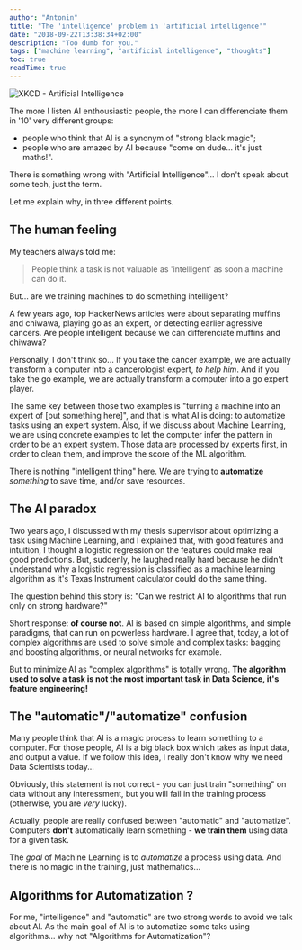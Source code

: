 ```yaml
---
author: "Antonin"
title: "The 'intelligence' problem in 'artificial intelligence'"
date: "2018-09-22T13:38:34+02:00"
description: "Too dumb for you."
tags: ["machine learning", "artificial intelligence", "thoughts"]
toc: true
readTime: true
---
```


![](/images/intelligence_problem.png#small "XKCD - Artificial Intelligence")

The more I listen AI enthousiastic people, the more I can differenciate them in '10' very different groups:
* people who think that AI is a synonym of "strong black magic";
* people who are amazed by AI because "come on dude... it's just maths!".

There is something wrong with "Artificial Intelligence"...
I don't speak about some tech, just the term.

Let me explain why, in three different points.

## The human feeling

My teachers always told me:
> People think a task is not valuable as 'intelligent' as soon a machine can do it.

But... are we training machines to do something intelligent?

A few years ago, top HackerNews articles were about separating muffins and chiwawa,
playing go as an expert, or detecting earlier agressive cancers.
Are people intelligent because we can differenciate muffins and chiwawa?

Personally, I don't think so...
If you take the cancer example, we are actually transform a computer into a cancerologist expert, *to help him*.
And if you take the go example, we are actually transform a computer into a go expert player.

The same key between those two examples is "turning a machine into an expert of [put something here]", and that is what
AI is doing: to automatize tasks using an expert system.
Also, if we discuss about Machine Learning, we are using concrete examples to let the computer infer the pattern in order
to be an expert system.
Those data are processed by experts first, in order to clean them, and improve the score of the ML algorithm.

There is nothing "intelligent thing" here.
We are trying to **automatize** _something_ to save time, and/or save resources.

## The AI paradox

Two years ago, I discussed with my thesis supervisor about optimizing a task using Machine Learning, and I explained
that, with good features and intuition, I thought a logistic regression on the features could make real good predictions.
But, suddenly, he laughed really hard because he didn't understand why a logistic regression is classified as a machine learning algorithm as it's Texas Instrument
calculator could do the same thing.

The question behind this story is: "Can we restrict AI to algorithms that run only on strong hardware?"

Short response: **of course not**.
AI is based on simple algorithms, and simple paradigms, that can run on powerless hardware.
I agree that, today, a lot of complex algorithms are used to solve simple and complex
tasks: bagging and boosting algorithms, or neural networks for example.

But to minimize AI as "complex algorithms" is totally wrong.
**The algorithm used to solve a task is not the most important task in Data Science, it's feature engineering!**

## The "automatic"/"automatize" confusion

Many people think that AI is a magic process to learn something to a computer.
For those people, AI is a big black box which takes as input data, and output a value.
If we follow this idea, I really don't know why we need Data Scientists today...

Obviously, this statement is not correct - you can just train "something" on data without any interessment, but you will fail in the training process (otherwise, you are *very* lucky).

Actually, people are really confused between "automatic" and "automatize".
Computers **don't** automatically learn something - **we train them** using data for a given task.

The *goal* of Machine Learning is to *automatize* a process using data.
And there is no magic in the training, just mathematics...

## Algorithms for Automatization ?

For me, "intelligence" and "automatic" are two strong words to avoid we talk about AI.
As the main goal of AI is to automatize some taks using algorithms... why not "Algorithms for Automatization"?

